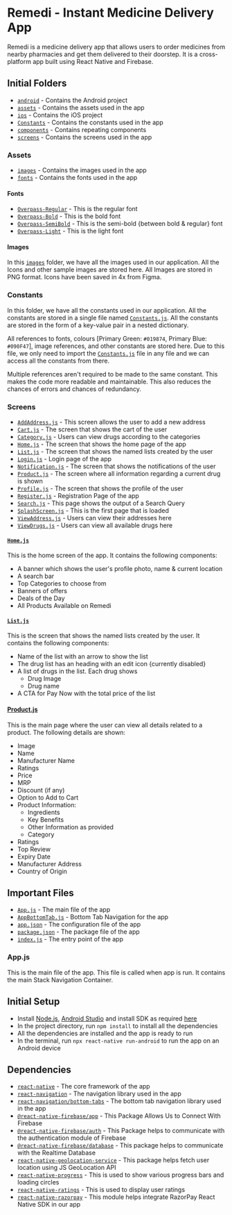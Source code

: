 # Remedi - Instant Medicine Delivery App

Remedi is a medicine delivery app that allows users to order medicines from nearby pharmacies and get them delivered to their doorstep. It is a cross-platform app built using React Native and Firebase.

## Initial Folders

- [`android`](/android/) - Contains the Android project
- [`assets`](/assets/) - Contains the assets used in the app
- [`ios`](/ios/) - Contains the iOS project
- [`Constants`](/Constants/) - Contains the constants used in the app
- [`components`](/components/) - Contains repeating components
- [`screens`](/screens/) - Contains the screens used in the app

### Assets

- [`images`](/assets/images/) - Contains the images used in the app
- [`fonts`](/assets/fonts/) - Contains the fonts used in the app

#### Fonts

- [`Overpass-Regular`](/assets/fonts/Overpass-Regular.ttf) - This is the regular font
- [`Overpass-Bold`](/assets/fonts/Overpass-Bold.ttf) - This is the bold font
- [`Overpass-SemiBold`](/assets/fonts/Overpass-SemiBold.ttf) - This is the semi-bold {between bold & regular} font
- [`Overpass-Light`](/assets/fonts/Overpass-Light.ttf) - This is the light font

#### Images

In this [`images`](/assets/images/) folder, we have all the images used in our application. All the Icons and other sample images are stored here. All Images are stored in PNG format. Icons have been saved in 4x from Figma.

### Constants

In this folder, we have all the constants used in our application. All the constants are stored in a single file named [`Constants.js`](/Constants//Constants.js). All the constants are stored in the form of a key-value pair in a nested dictionary.

All references to fonts, colours [Primary Green: `#019874`, Primary Blue: `#090F47`], image references, and other constants are stored here.
Due to this file, we only need to import the [`Constants.js`](/Constants//Constants.js) file in any file and we can access all the constants from there.

Multiple references aren't required to be made to the same constant. This makes the code more readable and maintainable. This also reduces the chances of errors and chances of redundancy.

### Screens

- [`AddAddress.js`](/screens/AddAddress.js) - This screen allows the user to add a new address
- [`Cart.js`](/screens/Cart.js) - The screen that shows the cart of the user
- [`Category.js`](/screens/Category.js) - Users can view drugs according to the categories
- [`Home.js`](screens/Home.js) - The screen that shows the home page of the app
- [`List.js`](screens/List.js) - The screen that shows the named lists created by the user
- [`Login.js`](/screens/Login.js) - Login page of the app
- [`Notification.js`](screens/Notification.js) - The screen that shows the notifications of the user
- [`Product.js`](/screens/Product.js) - The screen where all information regarding a current drug is shown
- [`Profile.js`](screens/Profile.js) - The screen that shows the profile of the user
- [`Register.js`](/screens/Register.js) - Registration Page of the app
- [`Search.js`](/screens/Search.js) - This page shows the output of a Search Query
- [`SplashScreen.js`](/screens/SplashScreen.js) - This is the first page that is loaded
- [`ViewAddress.js`](/screens//ViewAddress.js) - Users can view their addresses here
- [`ViewDrugs.js`](/screens/ViewDrugs.js) - Users can view all available drugs here

#### [`Home.js`](/screens//Home.js)

This is the home screen of the app. It contains the following components:

- A banner which shows the user's profile photo, name & current location
- A search bar
- Top Categories to choose from
- Banners of offers
- Deals of the Day
- All Products Available on Remedi

#### [`List.js`](/screens//List.js)

This is the screen that shows the named lists created by the user. It contains the following components:

- Name of the list with an arrow to show the list
- The drug list has an heading with an edit icon {currently disabled}
- A list of drugs in the list. Each drug shows
  - Drug Image
  - Drug name
- A CTA for Pay Now with the total price of the list

#### [Product.js](/screens//Product.js)

This is the main page where the user can view all details related to a product. The following details are shown:

- Image
- Name
- Manufacturer Name
- Ratings
- Price
- MRP
- Discount (if any)
- Option to Add to Cart
- Product Information:
  - Ingredients
  - Key Benefits
  - Other Information as provided
  - Category
- Ratings
- Top Review
- Expiry Date
- Manufacturer Address
- Country of Origin

## Important Files

- [`App.js`](/App.js) - The main file of the app
- [`AppBottomTab.js`](/AppBottomTab.js) - Bottom Tab Navigation for the app
- [`app.json`](/app.json) - The configuration file of the app
- [`package.json`](/package.json) - The package file of the app
- [`index.js`](/index.js) - The entry point of the app

### App.js

This is the main file of the app. This file is called when app is run. It contains the main Stack Navigation Container.

## Initial Setup

- Install [Node.js](https://nodejs.org/en/download), [Android Studio](https://developer.android.com/studio) and install SDK as required [here](https://reactnative.dev/docs/environment-setup?guide=native)
- In the project directory, run `npm install` to install all the dependencies
- All the dependencies are installed and the app is ready to run
- In the terminal, run `npx react-native run-android` to run the app on an Android device

## Dependencies

- [`react-native`](https://www.npmjs.com/package/react-native) - The core framework of the app
- [`react-navigation`](https://reactnavigation.org/docs/getting-started/) - The navigation library used in the app
- [`react-navigation/bottom-tabs`](https://reactnavigation.org/docs/bottom-tab-navigator/) - The bottom tab navigation library used in the app
- [`@react-native-firebase/app`](https://rnfirebase.io/) - This Package Allows Us to Connect With Firebase
- [`@react-native-firebase/auth`](https://rnfirebase.io/auth/usage) - This Package helps to communicate with the authentication module of Firebase
- [`@react-native-firebase/database`](https://rnfirebase.io/database/usage) - This package helps to communicate with the Realtime Database
- [`react-native-geolocation-service`](https://www.npmjs.com/package/react-native-geolocation-service) - This package helps fetch user location using JS GeoLocation API
- [`react-native-progress`](https://www.npmjs.com/package/react-native-progress) - This is used to show various progress bars and loading circles
- [`react-native-ratings`](https://www.npmjs.com/package/react-native-ratings) - This is used to display user ratings
- [`react-native-razorpay`](https://www.npmjs.com/package/react-native-razorpay) - This module helps integrate RazorPay React Native SDK in our app
